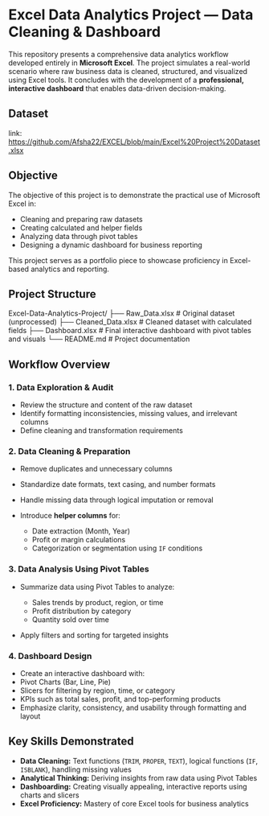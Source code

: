 # Excel Data Analytics Project — Data Cleaning & Dashboard

This repository presents a comprehensive data analytics workflow developed entirely in **Microsoft Excel**. The project simulates a real-world scenario where raw business data is cleaned, structured, and visualized using Excel tools. It concludes with the development of a **professional, interactive dashboard** that enables data-driven decision-making.

## Dataset
link: https://github.com/Afsha22/EXCEL/blob/main/Excel%20Project%20Dataset.xlsx

## Objective

The objective of this project is to demonstrate the practical use of Microsoft Excel in:

* Cleaning and preparing raw datasets
* Creating calculated and helper fields
* Analyzing data through pivot tables
* Designing a dynamic dashboard for business reporting

This project serves as a portfolio piece to showcase proficiency in Excel-based analytics and reporting.

## Project Structure

 Excel-Data-Analytics-Project/
├── Raw_Data.xlsx         # Original dataset (unprocessed)
├── Cleaned_Data.xlsx     # Cleaned dataset with calculated fields
├── Dashboard.xlsx        # Final interactive dashboard with pivot tables and visuals
└── README.md             # Project documentation

##  Workflow Overview

### 1. Data Exploration & Audit

* Review the structure and content of the raw dataset
* Identify formatting inconsistencies, missing values, and irrelevant columns
* Define cleaning and transformation requirements

### 2. Data Cleaning & Preparation

* Remove duplicates and unnecessary columns
* Standardize date formats, text casing, and number formats
* Handle missing data through logical imputation or removal
* Introduce **helper columns** for:

  * Date extraction (Month, Year)
  * Profit or margin calculations
  * Categorization or segmentation using `IF` conditions

### 3. Data Analysis Using Pivot Tables

* Summarize data using Pivot Tables to analyze:

  * Sales trends by product, region, or time
  * Profit distribution by category
  * Quantity sold over time
* Apply filters and sorting for targeted insights

### 4. Dashboard Design

* Create an interactive dashboard with:
* Pivot Charts (Bar, Line, Pie)
* Slicers for filtering by region, time, or category
* KPIs such as total sales, profit, and top-performing products
* Emphasize clarity, consistency, and usability through formatting and layout

##  Key Skills Demonstrated

* **Data Cleaning:** Text functions (`TRIM`, `PROPER`, `TEXT`), logical functions (`IF`, `ISBLANK`), handling missing values
* **Analytical Thinking:** Deriving insights from raw data using Pivot Tables
* **Dashboarding:** Creating visually appealing, interactive reports using charts and slicers
* **Excel Proficiency:** Mastery of core Excel tools for business analytics


